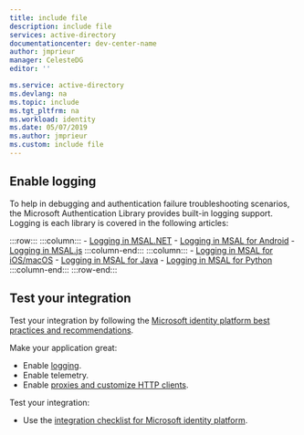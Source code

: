 ```yaml
---
title: include file
description: include file
services: active-directory
documentationcenter: dev-center-name
author: jmprieur
manager: CelesteDG
editor: ''

ms.service: active-directory
ms.devlang: na
ms.topic: include
ms.tgt_pltfrm: na
ms.workload: identity
ms.date: 05/07/2019
ms.author: jmprieur
ms.custom: include file
---
```


## Enable logging

To help in debugging and authentication failure troubleshooting scenarios, the Microsoft Authentication Library provides built-in logging support. Logging is each library is covered in the following articles:

:::row:::
    :::column:::
        - [Logging in MSAL.NET](../articles/active-directory/develop/msal-logging-dotnet.md)
        - [Logging in MSAL for Android](../articles/active-directory/develop/msal-logging-android.md)
        - [Logging in MSAL.js](../articles/active-directory/develop/msal-logging-js.md)
    :::column-end:::
    :::column:::
        - [Logging in MSAL for iOS/macOS](../articles/active-directory/develop/msal-logging-ios.md)
        - [Logging in MSAL for Java](../articles/active-directory/develop/msal-logging-java.md)
        - [Logging in MSAL for Python](../articles/active-directory/develop/msal-logging-python.md)
    :::column-end:::
:::row-end:::

## Test your integration

Test your integration by following the [Microsoft identity platform best practices and recommendations](../articles/active-directory/develop/identity-platform-integration-checklist.md).

Make your application great:

- Enable [logging](../articles/active-directory/develop/msal-logging.md).
- Enable telemetry.
- Enable [proxies and customize HTTP clients](../articles/active-directory/develop/msal-net-provide-httpclient.md).

Test your integration:

- Use the [integration checklist for Microsoft identity platform](../articles/active-directory/develop/identity-platform-integration-checklist.md).
